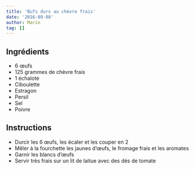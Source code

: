```yaml
---
title: 'Œufs durs au chèvre frais'
date: '2016-09-08'
author: Marin
tag: []
---
```

## Ingrédients
- 6 œufs
- 125 grammes de chèvre frais
- 1 échalote
- Ciboulette
- Estragon
- Persil
- Sel
- Poivre

## Instructions
- Durcir les 6 œufs, les écaler et les couper en 2
- Mêler à la fourchette les jaunes d’œufs, le fromage frais et les aromates
- Garnir les blancs d’œufs
- Servir très frais sur un lit de laitue avec des dés de tomate


